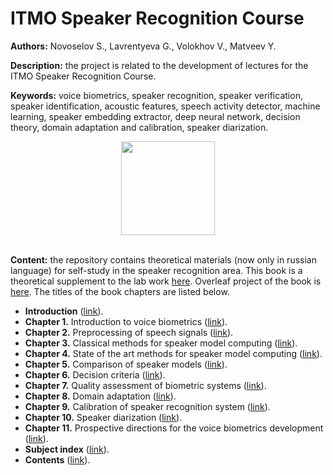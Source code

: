 # ITMO Speaker Recognition Course

**Authors:** Novoselov S., Lavrentyeva G., Volokhov V., Matveev Y.

**Description:** the project is related to the development of lectures for the ITMO Speaker Recognition Course.

**Keywords:** voice biometrics, speaker recognition, speaker verification, speaker identification, acoustic features, speech activity detector, machine learning, speaker embedding extractor, deep neural network, decision theory, domain adaptation and calibration, speaker diarization.

<p align="center">
  <img src="" width="150">
  <br />
  <br />
</p>

**Content:** the repository contains theoretical materials (now only in russian language) for self-study in the speaker recognition area. This book is a theoretical supplement to the lab work [here](https://github.com/itmo-mbss-lab/sr_labs_book). Overleaf project of the book is [here](https://www.overleaf.com/read/qbprtkvjjtjt#f2160d). The titles of the book chapters are listed below.

- **Introduction**                                                            ([link](https://github.com/itmo-mbss-lab/sr_lectures_book/blob/main/03_intro.tex)).
- **Chapter 1.** Introduction to voice biometrics                             ([link](https://github.com/itmo-mbss-lab/sr_lectures_book/blob/main/04_chapter_01.tex)).
- **Chapter 2.** Preprocessing of speech signals                              ([link](https://github.com/itmo-mbss-lab/sr_lectures_book/blob/main/05_chapter_02.tex)).
- **Chapter 3.** Classical methods for speaker model computing                ([link](https://github.com/itmo-mbss-lab/sr_lectures_book/blob/main/06_chapter_03.tex)).
- **Chapter 4.** State of the art methods for speaker model computing         ([link](https://github.com/itmo-mbss-lab/sr_lectures_book/blob/main/07_chapter_04.tex)).
- **Chapter 5.** Comparison of speaker models                                 ([link](https://github.com/itmo-mbss-lab/sr_lectures_book/blob/main/08_chapter_05.tex)).
- **Chapter 6.** Decision criteria                                            ([link](https://github.com/itmo-mbss-lab/sr_lectures_book/blob/main/09_chapter_06.tex)).
- **Chapter 7.** Quality assessment of biometric systems                      ([link](https://github.com/itmo-mbss-lab/sr_lectures_book/blob/main/10_chapter_07.tex)).
- **Chapter 8.** Domain adaptation                                            ([link](https://github.com/itmo-mbss-lab/sr_lectures_book/blob/main/11_chapter_08.tex)).
- **Chapter 9.** Calibration of speaker recognition system                    ([link](https://github.com/itmo-mbss-lab/sr_lectures_book/blob/main/12_chapter_09.tex)).
- **Chapter 10.** Speaker diarization                                         ([link](https://github.com/itmo-mbss-lab/sr_lectures_book/blob/main/13_chapter_10.tex)).
- **Chapter 11.** Prospective directions for the voice biometrics development ([link](https://github.com/itmo-mbss-lab/sr_lectures_book/blob/main/14_chapter_11.tex)).
- **Subject index**                                                           ([link](https://github.com/itmo-mbss-lab/sr_lectures_book/blob/main/15_subject_index.tex)).
- **Contents**                                                                 ([link](https://github.com/itmo-mbss-lab/sr_lectures_book/blob/main/16_contents.tex)).
